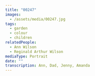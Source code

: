 ```yaml
---
title: "00247"
images:
  - /assets/media/00247.jpg
tags:
  - garden
  - colour
  - children
relatedPeople:
  - Ann Wilson
  - Reginald Arthur Wilson
mediaType: Portrait
date: ""
transcription: Ann, Dad, Jenny, Amanda
---
```

